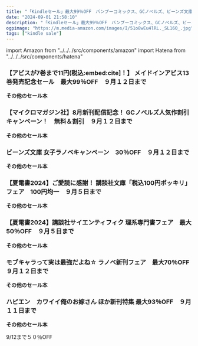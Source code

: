 ```yaml
---
title: "「Kindleセール」最大99％OFF　バンブーコミックス、GCノベルズ、ビーンズ文庫、講談社文庫100円均一、講談社サイエンティフィク 、Kラノベブックス、バニラブCOMICS"
date: "2024-09-01 21:58:10"
description: "「Kindleセール」最大99％OFF　バンブーコミックス、GCノベルズ、ビーンズ文庫、講談社文庫100円均一、講談社サイエンティフィク 、Kラノベブックス、バニラブCOMICS"
ogpimage: "https://m.media-amazon.com/images/I/51o8wEu4lRL._SL160_.jpg"
tags: ["kindle sale"]
---
```

import Amazon from "../../../src/components/amazon"
import Hatena from "../../../src/components/hatena"





### 【アビスが7巻まで11円(税込:embed:cite]！】 メイドインアビス13巻発売記念セール　最大99％OFF　９月１２日まで


<Amazon asin="B0DBH7P1Y8" />



<Amazon asin="B07VN6GFYJ" />


<Amazon asin="B083XTKZBY" />


**その他のセール本**

<Hatena src="https://kyukyunyorituryo.github.io/kindle_sale/20240912s44040/" title=""/>

### 【マイクロマガジン社】8月新刊配信記念！ GCノベルズ人気作割引キャンペーン！　無料＆割引　９月１２日まで


<Amazon asin="B0D5B373LS" />



<Amazon asin="B0D59GXL43" />



<Amazon asin="B0D14F61R2" />


**その他のセール本**

<Hatena src="https://kyukyunyorituryo.github.io/kindle_sale/20240912s44042/" title=""/>

### ビーンズ文庫 女子ラノベキャンペーン　30％OFF　９月１２日まで


<Amazon asin="B0CJ4J2PFW" />



<Amazon asin="B0C88NQDJJ" />



<Amazon asin="B0CPPDJSS2" />


**その他のセール本**

<Hatena src="https://kyukyunyorituryo.github.io/kindle_sale/20240912s43875/" title=""/>

### 【夏電書2024】ご愛読に感謝！ 講談社文庫「税込100円ポッキリ」フェア　100円均一　９月５日まで

<Amazon asin="B09SZ4ZQKN" />


<Amazon asin="B076GWVHQ3" />


<Amazon asin="B0C9ZSZJGF" />


**その他のセール本**

<Hatena src="https://kyukyunyorituryo.github.io/kindle_sale/20240905a26204742051/" title=""/>

### 【夏電書2024】講談社サイエンティフィク 理系専門書フェア　最大50％OFF　９月５日まで

<Amazon asin="B0C1BSCXK2" />


<Amazon asin="B07BK4N9X5" />


<Amazon asin="B0CGR8CTNZ" />


**その他のセール本**

<Hatena src="https://kyukyunyorituryo.github.io/kindle_sale/20240905a26204736051/" title=""/>

### モブキャラって実は最強だよね☆ ラノベ新刊フェア　最大70％OFF　９月１２日まで

<Amazon asin="B09SYXXDXN" />


<Amazon asin="B0D4L6GR5B" />


<Amazon asin="B0C5WLPQRX" />


**その他のセール本**

<Hatena src="https://kyukyunyorituryo.github.io/kindle_sale/20240912s44007/" title=""/>

### ハピエン　カワイイ俺のお嫁さん ほか新刊特集 最大93％OFF　９月１１日まで

<Amazon asin="B0CL5ZQCFD" />


<Amazon asin="B0C2P5DZH4" />


<Amazon asin="B0BHHRM92C" />


**その他のセール本**

<Hatena src="https://kyukyunyorituryo.github.io/kindle_sale/20240911s43980/" title=""/>


9/12まで５０％OFF

<Amazon asin="B00I3AJJA6" />

<Amazon asin="B079DMT3P3" />

